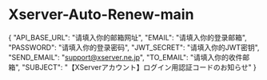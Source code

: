 # Xserver-Auto-Renew-main

{
  "API_BASE_URL": "请填入你的邮箱网址",
  "EMAIL": "请填入你的登录邮箱",
  "PASSWORD": "请填入你的登录密码",
  "JWT_SECRET": "请填入你的JWT密钥",
  "SEND_EMAIL": "support@xserver.ne.jp",
  "TO_EMAIL": "请填入你的收件邮箱",
  "SUBJECT": "【XServerアカウント】ログイン用認証コードのお知らせ"
}
